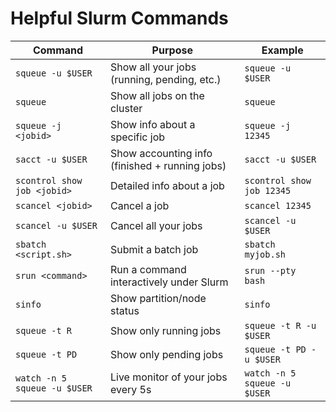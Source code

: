 # Helpful Slurm Commands

| Command | Purpose | Example |
|---------|---------|---------|
| `squeue -u $USER` | Show all your jobs (running, pending, etc.) | `squeue -u $USER` |
| `squeue` | Show all jobs on the cluster | `squeue` |
| `squeue -j <jobid>` | Show info about a specific job | `squeue -j 12345` |
| `sacct -u $USER` | Show accounting info (finished + running jobs) | `sacct -u $USER` |
| `scontrol show job <jobid>` | Detailed info about a job | `scontrol show job 12345` |
| `scancel <jobid>` | Cancel a job | `scancel 12345` |
| `scancel -u $USER` | Cancel all your jobs | `scancel -u $USER` |
| `sbatch <script.sh>` | Submit a batch job | `sbatch myjob.sh` |
| `srun <command>` | Run a command interactively under Slurm | `srun --pty bash` |
| `sinfo` | Show partition/node status | `sinfo` |
| `squeue -t R` | Show only running jobs | `squeue -t R -u $USER` |
| `squeue -t PD` | Show only pending jobs | `squeue -t PD -u $USER` |
| `watch -n 5 squeue -u $USER` | Live monitor of your jobs every 5s | `watch -n 5 squeue -u $USER` |